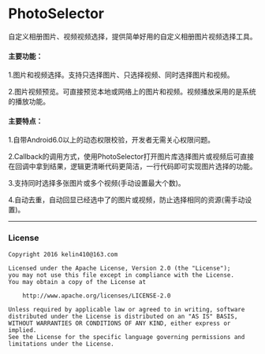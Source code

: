 # PhotoSelector
自定义相册图片、视频视频选择，提供简单好用的自定义相册图片视频选择工具。

#### 主要功能：

1.图片和视频选择。支持只选择图片、只选择视频、同时选择图片和视频。

2.图片视频预览。可直接预览本地或网络上的图片和视频。视频播放采用的是系统的播放功能。

#### 主要特点：

1.自带Android6.0以上的动态权限校验，开发者无需关心权限问题。

2.Callback的调用方式，使用PhotoSelector打开图片库选择图片或视频后可直接在回调中拿到结果，逻辑更清晰代码更简洁，一行代码即可实现图片选择的功能。

3.支持同时选择多张图片或多个视频(手动设置最大个数)。

4.自动去重，自动回显已经选中了的图片或视频，防止选择相同的资源(需手动设置)。



* * *
### License
```
Copyright 2016 kelin410@163.com

Licensed under the Apache License, Version 2.0 (the "License");
you may not use this file except in compliance with the License.
You may obtain a copy of the License at

    http://www.apache.org/licenses/LICENSE-2.0

Unless required by applicable law or agreed to in writing, software
distributed under the License is distributed on an "AS IS" BASIS,
WITHOUT WARRANTIES OR CONDITIONS OF ANY KIND, either express or implied.
See the License for the specific language governing permissions and
limitations under the License.
```